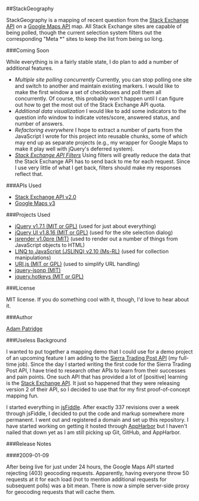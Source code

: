 ##StackGeography

StackGeography is a mapping of recent question from the [Stack Exchange API][1] on a  [Google Maps API][2] map. All Stack Exchange sites are capable of being polled, though the current selection system filters out the corresponding "Meta *" sites to keep the list from being so long.

###Coming Soon

While everything is in a fairly stable state, I do plan to add a number of additional features.

* _Multiple site polling concurrently_ Currently, you can stop polling one site and switch to another and maintain existing markers. I would like to make the first window a set of checkboxes and poll them all concurrently. Of course, this probably won't happen until I can figure out how to get the most out of the Stack Exchange API quota.
* _Additional data visualization_ I would like to add some indicators to the question info window to indicate votes/score, answered status, and number of answers.
* _Refactoring everywhere_ I hope to extract a number of parts from the JavaScript I wrote for this project into reusable chunks, some of which may end up as separate projects (e.g., my wrapper for Google Maps to make it play well with jQuery's deferred system).
* _[Stack Exchange API Filters](http://kevinmontrose.com/2012/01/06/stack-exchange-api-v2-0-filters/)_ Using filters will greatly reduce the data that the Stack Exchange API has to send back to me for each request. Since I use very little of what I get back, filters should make my responses reflect that.

###APIs Used

* [Stack Exchange API v2.0][1]
* [Google Maps v3][2]

###Projects Used

* [jQuery v1.7.1 (MIT or GPL)][3] (used for just about everything)
* [jQuery UI v1.8.16 (MIT or GPL)][4] (used for the site selection dialog)
* [jsrender v1.0pre (MIT)][5] (used to render out a number of things from JavaScript objects to HTML)
* [LINQ to JavaScript (JSLINQ) v2.10 (Ms-RL)][6] (used for collection manipulations)
* [URI.js (MIT or GPL)][7] (used to simplify URL handling)
* [jquery-jsonp (MIT)](http://code.google.com/p/jquery-jsonp/)
* [jquery.hotkeys (MIT or GPL)](https://github.com/jeresig/jquery.hotkeys/blob/master/jquery-1.4.2.js)

###License

MIT license. If you do something cool with it, though, I'd love to hear about it.

###Author

[Adam Patridge][8]

###Useless Background

I wanted to put together a mapping demo that I could use for a demo project of an upcoming feature I am adding to the [Sierra Trading Post API](http://dev.sierratradingpost.com) (my full-time job). Since the day I started writing the first code for the Sierra Trading Post API, I have tried to research other APIs to learn from their successes and pain points. One such API that has provided a lot of [positive] learning is the [Stack Exchange API][1]. It just so happened that they were releasing version 2 of their API, so I decided to use that for my first proof-of-concept mapping fun.

I started everything in [jsFiddle](http://jsfiddle.net). After exactly 337 revisions over a week through jsFiddle, I decided to put the code and markup somewhere more permanent. I went out and registered a domain and set up this repository. I have started working on getting it hosted through [AppHarbor](https://appharbor.com/) but I haven't nailed that down yet as I am still picking up Git, GitHub, and AppHarbor.

###Release Notes

####2009-01-09

After being live for just under 24 hours, the Google Maps API started rejecting (403) geocoding requests. Apparently, having everyone throw 50 requests at it for each load (not to mention additional requests for subsequent polls) was a bit mean. There is now a simple server-side proxy for geocoding requests that will cache them.

  [1]: http://api.stackexchange.com/docs/
  [2]: http://code.google.com/apis/maps/documentation/javascript/basics.html
  [3]: http://jquery.com/
  [4]: http://jqueryui.com/
  [5]: https://github.com/BorisMoore/jsrender
  [6]: http://jslinq.codeplex.com/
  [7]: http://medialize.github.com/URI.js/
  [8]: http://www.patridgedev.com/